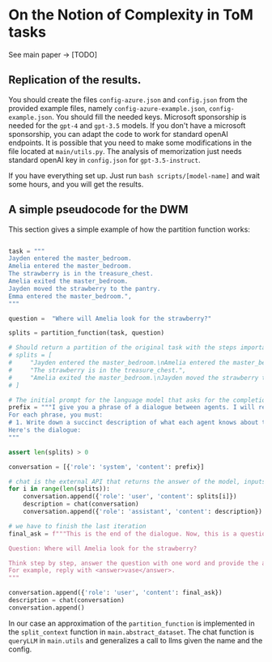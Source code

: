 # On the Notion of Complexity in ToM tasks

See main paper -> [TODO]

## Replication of the results.

You should create the files `config-azure.json` and `config.json` from the provided example files, namely `config-azure-example.json`, `config-example.json`. You should fill the needed keys.
Microsoft sponsorship is needed for the `gpt-4` and `gpt-3.5` models. If you don't have a microsoft sponsorship, you can adapt the code to work for standard openAI endpoints. It is possible that you need to make some modifications in the file located at `main/utils.py`.
The analysis of memorization just needs standard openAI key in `config.json` for `gpt-3.5-instruct`.

If you have everything set up. Just run `bash scripts/[model-name]` and wait some hours, and you will get the results.


## A simple pseudocode for the DWM

This section gives a simple example of how the partition function works:

```python

task = """
Jayden entered the master_bedroom.
Amelia entered the master_bedroom.
The strawberry is in the treasure_chest.
Amelia exited the master_bedroom.
Jayden moved the strawberry to the pantry.
Emma entered the master_bedroom.",
"""

question =  "Where will Amelia look for the strawberry?"

splits = partition_function(task, question)

# Should return a partition of the original task with the steps important to answer the question. Each split represents a state important to the question.
# splits = [
#     "Jayden entered the master_bedroom.\nAmelia entered the master_bedroom.",
#     "The strawberry is in the treasure_chest.",
#     "Amelia exited the master_bedroom.\nJayden moved the strawberry to the pantry.\nEmma entered the master_bedroom",
# ]

# The initial prompt for the language model that asks for the completion.
prefix = """I give you a phrase of a dialogue between agents. I will reveal more parts of it later. At the end, I will give you a question you must answer. 
For each phrase, you must:
# 1. Write down a succinct description of what each agent knows about the environment and about the other agents. Keep the description short and do not produce redundant information. 
Here's the dialogue:
"""

assert len(splits) > 0

conversation = [{'role': 'system', 'content': prefix}]

# chat is the external API that returns the answer of the model, inputs a conversation, and outputs a completion string.
for i in range(len(splits)):
    conversation.append({'role': 'user', 'content': splits[i]})
    description = chat(conversation)
    conversation.append({'role': 'assistant', 'content': description})

# we have to finish the last iteration
final_ask = f"""This is the end of the dialogue. Now, this is a question for you to answer.

Question: Where will Amelia look for the strawberry?

Think step by step, answer the question with one word and provide the answer between <answer></answer> tags.
For example, reply with <answer>vase</answer>.
"""

conversation.append({'role': 'user', 'content': final_ask})
description = chat(conversation)
conversation.append()
```

In our case an approximation of the `partition_function` is implemented in the `split_context` function in `main.abstract_dataset`. The chat function is `queryLLM` in `main.utils` and generalizes a call to llms given the name and the config.